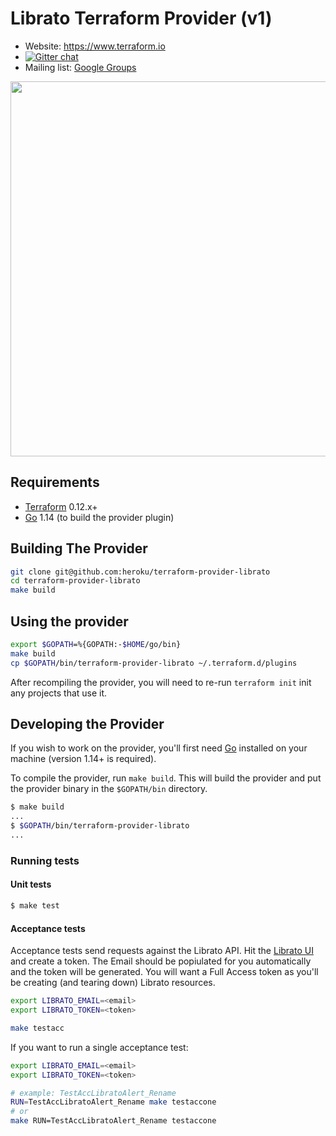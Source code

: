 # Librato Terraform Provider (v1)

- Website: https://www.terraform.io
- [![Gitter chat](https://badges.gitter.im/hashicorp-terraform/Lobby.png)](https://gitter.im/hashicorp-terraform/Lobby)
- Mailing list: [Google Groups](http://groups.google.com/group/terraform-tool)

<img src="https://cdn.rawgit.com/hashicorp/terraform-website/master/content/source/assets/images/logo-hashicorp.svg" width="600px">

## Requirements

-	[Terraform](https://www.terraform.io/downloads.html) 0.12.x+
-	[Go](https://golang.org/doc/install) 1.14 (to build the provider plugin)

## Building The Provider

```sh
git clone git@github.com:heroku/terraform-provider-librato
cd terraform-provider-librato
make build
```

## Using the provider

```sh
export $GOPATH=%{GOPATH:-$HOME/go/bin}
make build
cp $GOPATH/bin/terraform-provider-librato ~/.terraform.d/plugins
```

After recompiling the provider, you will need to re-run `terraform init` init any projects that use it.

## Developing the Provider

If you wish to work on the provider, you'll first need [Go](http://www.golang.org) installed on your machine (version 1.14+ is required).

To compile the provider, run `make build`. This will build the provider and put the provider binary in the `$GOPATH/bin` directory.

```sh
$ make build
...
$ $GOPATH/bin/terraform-provider-librato
...
```

### Running tests

#### Unit tests

```sh
$ make test
```

#### Acceptance tests

Acceptance tests send requests against the Librato API. Hit the [Librato UI](https://metrics.librato.com/tokens) and create a token. The Email should be popiulated for you automatically and the token will be generated. You will want a Full Access token as you'll be creating (and tearing down) Librato resources.

```sh
export LIBRATO_EMAIL=<email>
export LIBRATO_TOKEN=<token>

make testacc
```

If you want to run a single acceptance test:

```sh
export LIBRATO_EMAIL=<email>
export LIBRATO_TOKEN=<token>

# example: TestAccLibratoAlert_Rename
RUN=TestAccLibratoAlert_Rename make testaccone
# or
make RUN=TestAccLibratoAlert_Rename testaccone
```
